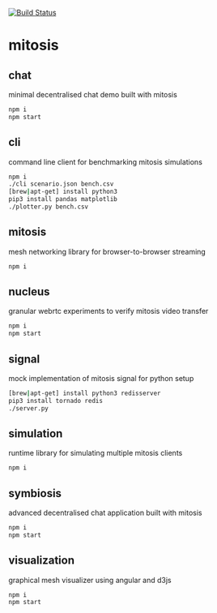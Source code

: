 [![Build Status](https://travis-ci.org/auxdotapp/mitosis.svg?branch=master)](https://travis-ci.org/auxdotapp/mitosis)

# mitosis

## chat
minimal decentralised chat demo built with mitosis
```bash
npm i
npm start
```

## cli
command line client for benchmarking mitosis simulations
```bash
npm i
./cli scenario.json bench.csv
[brew|apt-get] install python3
pip3 install pandas matplotlib
./plotter.py bench.csv
```

## mitosis
mesh networking library for browser-to-browser streaming
```bash
npm i
```

## nucleus
granular webrtc experiments to verify mitosis video transfer
```bash
npm i
npm start
```

## signal
mock implementation of mitosis signal for python setup
```bash
[brew|apt-get] install python3 redisserver
pip3 install tornado redis
./server.py
```

## simulation
runtime library for simulating multiple mitosis clients
```bash
npm i
```

## symbiosis
advanced decentralised chat application built with mitosis
```bash
npm i
npm start
```

## visualization
graphical mesh visualizer using angular and d3js
```
npm i
npm start
```
